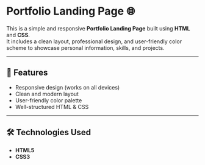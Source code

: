 # Portfolio Landing Page 🌐

This is a simple and responsive **Portfolio Landing Page** built using **HTML** and **CSS**.  
It includes a clean layout, professional design, and user-friendly color scheme to showcase personal information, skills, and projects.

---

## 🚀 Features
- Responsive design (works on all devices)
- Clean and modern layout
- User-friendly color palette
- Well-structured HTML & CSS

---

## 🛠️ Technologies Used
- **HTML5**
- **CSS3**
